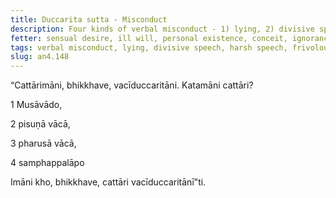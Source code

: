 ```yaml
---
title: Duccarita sutta - Misconduct
description: Four kinds of verbal misconduct - 1) lying, 2) divisive speech, 3) harsh speech, and 4) frivolous chatter.
fetter: sensual desire, ill will, personal existence, conceit, ignorance
tags: verbal misconduct, lying, divisive speech, harsh speech, frivolous chatter, speech, communication, an, an4
slug: an4.148
---
```


“Cattārimāni, bhikkhave, vacīduccaritāni. Katamāni cattāri?

1 Musāvādo,

2 pisuṇā vācā,

3 pharusā vācā,

4 samphappalāpo

Imāni kho, bhikkhave, cattāri vacīduccaritānī”ti.
